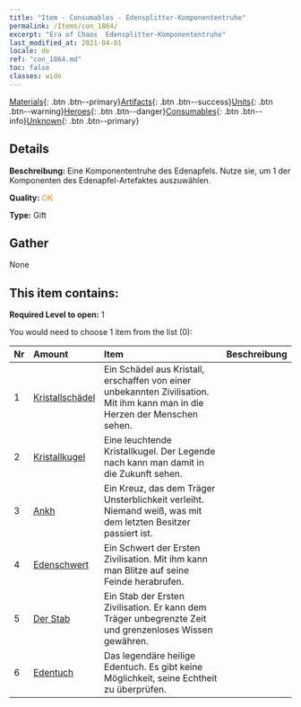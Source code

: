 ```yaml
---
title: "Item - Consumables - Edensplitter-Komponententruhe"
permalink: /Items/con_1864/
excerpt: "Era of Chaos  Edensplitter-Komponententruhe"
last_modified_at: 2021-04-01
locale: de
ref: "con_1864.md"
toc: false
classes: wide
---
```

 [Materials](/de/Items/){: .btn .btn--primary}[Artifacts](/de/Items/Artifacts/){: .btn .btn--success}[Units](/de/Items/Units/){: .btn .btn--warning}[Heroes](/de/Items/Heroes/){: .btn .btn--danger}[Consumables](/de/Items/Consumables/){: .btn .btn--info}[Unknown](/de/Items/Unknown/){: .btn .btn--primary}

## Details
 **Beschreibung:** Eine Komponententruhe des Edenapfels. Nutze sie, um 1 der Komponenten des Edenapfel-Artefaktes auszuwählen.

 **Quality:** <span style="color: #FF8C00">OK</span>

 **Type:** Gift

## Gather

  None

## This item contains:

 **Required Level to open:** 1

 You would need to choose 1 item from the list (0):

  | Nr | Amount |     Item    | Beschreibung |
  |:---|:-------|:------------|:-----------:|
  | 1 | [Kristallschädel](/de/Items/art_182/) | Ein Schädel aus Kristall, erschaffen von einer unbekannten Zivilisation. Mit ihm kann man in die Herzen der Menschen sehen. | 
  | 2 | [Kristallkugel](/de/Items/art_183/) | Eine leuchtende Kristallkugel. Der Legende nach kann man damit in die Zukunft sehen. | 
  | 3 | [Ankh](/de/Items/art_184/) | Ein Kreuz, das dem Träger Unsterblichkeit verleiht. Niemand weiß, was mit dem letzten Besitzer passiert ist. | 
  | 4 | [Edenschwert](/de/Items/art_185/) | Ein Schwert der Ersten Zivilisation. Mit ihm kann man Blitze auf seine Feinde herabrufen. | 
  | 5 | [Der Stab](/de/Items/art_186/) | Ein Stab der Ersten Zivilisation. Er kann dem Träger unbegrenzte Zeit und grenzenloses Wissen gewähren. | 
  | 6 | [Edentuch](/de/Items/art_187/) | Das legendäre heilige Edentuch. Es gibt keine Möglichkeit, seine Echtheit zu überprüfen. | 

